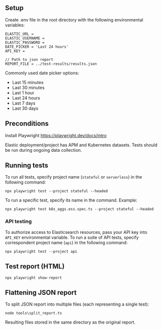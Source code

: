 ## Setup 
Create .env file in the root directory with the following environmental variables:

```
ELASTIC_URL = 
ELASTIC_USERNAME = 
ELASTIC_PASSWORD = 
DATE_PICKER = 'Last 24 hours'
API_KEY = 

// Path to json report
REPORT_FILE = ../test-results/results.json
```

Commonly used date picker options:

- Last 15 minutes
- Last 30 minutes
- Last 1 hour
- Last 24 hours
- Last 7 days
- Last 30 days

## Preconditions
Install Playwright https://playwright.dev/docs/intro

Elastic deployment/project has APM and Kubernetes datasets.
Tests should be run during ongoing data collection.

## Running tests
To run all tests, specify project name (`stateful` or `serverless`) in the following command:

```
npx playwright test --project stateful --headed
```

To run a specific test, specify its name in the command. Example:

```
npx playwright test k8s_aggs.ess.spec.ts --project stateful --headed
```

### API testing
To authorize access to Elasticsearch resources, pass your API key into `API_KEY` environmental variable. To run a suite of API tests, specify correspondent project name (`api`) in the following command:

```
npx playwright test --project api
```

## Test report (HTML)

```
npx playwright show-report
```

## Flattening JSON report

To split JSON report into multiple files (each representing a single test):

```
node tools\split_report.ts
```

Resulting files stored in the same directory as the original report.